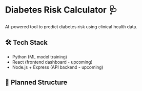 # Diabetes Risk Calculator 🩺

AI-powered tool to predict diabetes risk using clinical health data.

## 🛠️ Tech Stack  
- Python (ML model training)  
- React (frontend dashboard - upcoming)  
- Node.js + Express (API backend - upcoming)  

## 📂 Planned Structure  
